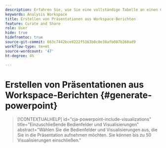 ```yaml
---
description: Erfahren Sie, wie Sie eine vollständige Tabelle an einen Cloud-Speicherort exportieren.
keywords: Analysis Workspace
title: Erstellen von Präsentationen aus Workspace-Berichten
feature: Curate and Share
role: User
hide: true
hidefromtoc: true
source-git-commit: 663c7442bce8222f5163b0c8e38afb087b268ad9
workflow-type: tm+mt
source-wordcount: '47'
ht-degree: 4%

---
```


# Erstellen von Präsentationen aus Workspace-Berichten {#generate-powerpoint}

<!-- markdownlint-disable MD034 -->

>[!CONTEXTUALHELP]
>id="cja-powerpoint-include-visualizations"
>title="Einzuschließende Bedienfelder und Visualisierungen"
>abstract="Wählen Sie die Bedienfelder und Visualisierungen aus, die Sie in die Präsentation aufnehmen möchten. Sie können bis zu 50 Visualisierungen einschließen."

<!-- markdownlint-enable MD034 -->

